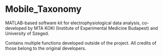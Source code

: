 # Mobile_Taxonomy
MATLAB-based software kit for electrophysiological data analysis, co-developed by MTA KOKI (Institute of Experimental Medicine Budapest) and University of Szeged.

Contains multiple functions developed outside of the project. All credits of those belong to the original developers.

